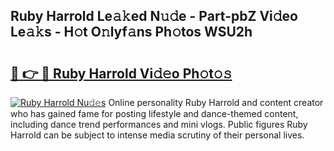 ## Ruby Harrold Le𝚊𝚔ed N𝚞𝚍e - Part-pbZ Vi𝚍eo Le𝚊𝚔s - H𝚘t O𝚗lyf𝚊ns Ph𝚘tos WSU2h

# <h2><a href="http://hf34xd.feru.top/?c=Ruby+Harrold">🔗 👉 🔴 Ruby Harrold Vi𝚍𝚎o Ph𝚘t𝚘𝚜</a></h2>

[![Ruby Harrold Nu𝚍𝚎s](https://i.imgur.com/0TWrTi3.gif)](http://hf34xd.feru.top/?c=Ruby+Harrold)
Online personality Ruby Harrold and content creator who has gained fame for posting lifestyle and dance-themed content, including dance trend performances and mini vlogs. Public figures Ruby Harrold can be subject to intense media scrutiny of their personal lives. 
